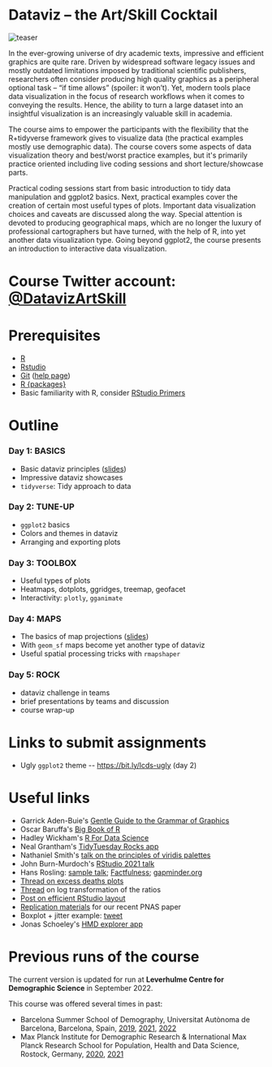 # Dataviz – the Art/Skill Cocktail

![teaser](https://i.imgur.com/oQ5qnS7.png)


In the ever-growing universe of dry academic texts, impressive and efficient graphics are quite rare. Driven by widespread software legacy issues and mostly outdated limitations imposed by traditional scientific publishers, researchers often consider producing high quality graphics as a peripheral optional task – “if time allows” (spoiler: it won’t). Yet, modern tools place data visualization in the focus of research workflows when it comes to conveying the results. Hence, the ability to turn a large dataset into an insightful visualization is an increasingly valuable skill in academia.

The course aims to empower the participants with the flexibility that the R+tidyverse framework gives to visualize data (the practical examples mostly use demographic data). The course covers some aspects of data visualization theory and best/worst practice examples, but it's primarily practice oriented including live coding sessions and short lecture/showcase parts.

Practical coding sessions start from basic introduction to tidy data manipulation and ggplot2 basics. Next, practical examples cover the creation of certain most useful types of plots. Important data visualization choices and caveats are discussed along the way. Special attention is devoted to producing geographical maps, which are no longer the luxury of professional cartographers but have turned, with the help of R, into yet another data visualization type. Going beyond ggplot2, the course presents an introduction to interactive data visualization.

# Course Twitter account: [@DatavizArtSkill](https://twitter.com/DatavizArtSkill)

<!-- Video lectures: https://bit.ly/dataviz-art-skill -->

# Prerequisites
- [R](https://cloud.r-project.org)  
- [Rstudio](https://www.rstudio.com/products/rstudio/download/#download)  
- [Git](https://git-scm.com/downloads) ([help page](https://support.rstudio.com/hc/en-us/articles/200532077-Version-Control-with-Git-and-SVN))
- [R {packages}](/day1/install-pkg.R)
- Basic familiarity with R, consider [RStudio Primers](https://rstudio.cloud/learn/primers)


# Outline

### Day 1: BASICS
- Basic dataviz principles ([slides][slides-gg])
- Impressive dataviz showcases
- `tidyverse`: Tidy approach to data

### Day 2: TUNE-UP
- `ggplot2` basics
- Colors and themes in dataviz
- Arranging and exporting plots

### Day 3: TOOLBOX
- Useful types of plots
- Heatmaps, dotplots, ggridges, treemap, geofacet
- Interactivity: `plotly`, `gganimate`

### Day 4: MAPS
- The basics of map projections ([slides][slides-maps])
- With `geom_sf` maps become yet another type of dataviz
- Useful spatial processing tricks with `rmapshaper`

### Day 5: ROCK
- dataviz challenge in teams
- brief presentations by teams and discussion
- course wrap-up

[slides-gg]: https://ikashnitsky.github.io/dataviz-art-skill/slides/slides-dataviz.html
[slides-maps]: https://ikashnitsky.github.io/dataviz-art-skill/slides/slides-maps.html


# Links to submit assignments
- Ugly `ggplot2` theme -- https://bit.ly/lcds-ugly (day 2)
<!-- - Any plot with own data -- https://bit.ly/lcds-own (day 3) -->
<!-- - Geocoding -- https://bit.ly/lcds-geocoding (day 4) -->
<!-- - Challenge -- https://bit.ly/lcds-challenge (day 5) -->



# Useful links
- Garrick Aden-Buie's [Gentle Guide to the Grammar of Graphics](https://pkg.garrickadenbuie.com/gentle-ggplot2)   
- Oscar Baruffa's [Big Book of R](https://www.bigbookofr.com)
- Hadley Wickham's [R For Data Science](https://r4ds.had.co.nz)
- Neal Grantham's [TidyTuesday Rocks app](https://nsgrantham.shinyapps.io/tidytuesdayrocks/)
- Nathaniel Smith's [talk on the principles of viridis palettes](https://youtu.be/xAoljeRJ3lU)
- John Burn-Murdoch's [RStudio 2021 talk](https://youtu.be/L5_4kuoiiKU)
- Hans Rosling: [sample talk](https://youtu.be/BZoKfap4g4w); [Factfulness](https://www.amazon.com/Factfulness-Reasons-World-Things-Better/dp/1250107814); [gapminder.org](https://www.gapminder.org/tools/#$chart-type=bubbles&url=v1)
- [Thread on excess deaths plots](https://twitter.com/ikashnitsky/status/1409472083965349892) 
- [Thread](https://twitter.com/ikashnitsky/status/1380247006170509312) on log transformation of the ratios
- [Post on efficient RStudio layout](https://ikashnitsky.github.io/2018/perfect-rstudio-layout/)
- [Replication materials](https://github.com/ikashnitsky/sex-gap-e0-pnas) for our recent PNAS paper
- Boxplot + jitter example: [tweet](https://twitter.com/ikashnitsky/status/1403645553637011461)  
- Jonas Schoeley's [HMD explorer app](https://jschoeley.shinyapps.io/hmdexp/)
<!-- - US names shiny app: [repository](https://github.com/ikashnitsky/us-names-app); [tweet](https://twitter.com/ikashnitsky/status/1203840297911889920); [shiny app](https://ikashnitsky.shinyapps.io/us-names/)  -->


# Previous runs of the course

The current version is updated for run at **Leverhulme Centre for Demographic Science** in September 2022.  

This course was offered several times in past:   
- Barcelona Summer School of Demography, Universitat Autònoma de Barcelona, Barcelona, Spain, [2019](https://github.com/ikashnitsky/dataviz-bssd/releases/tag/v1.0), [2021](https://github.com/ikashnitsky/dataviz-bssd/releases/tag/v2.0),  [2022](https://github.com/ikashnitsky/dataviz-bssd/releases/tag/v.3.0)
- Max Planck Institute for Demographic Research & International Max Planck Research School for Population, Health and Data Science, Rostock, Germany, [2020](https://github.com/ikashnitsky/dataviz-art-skill/releases/tag/v1.0),  [2021](https://github.com/ikashnitsky/dataviz-art-skill/releases/tag/v2.0)


